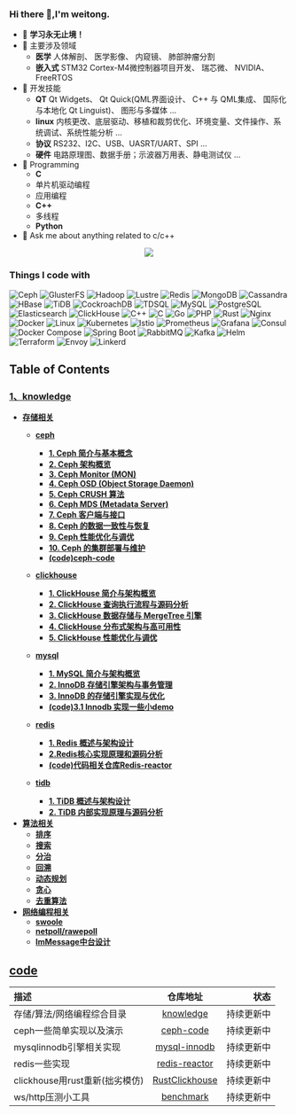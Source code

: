 ### Hi there 👋,I'm weitong.

- 🔭 **学习永无止境！**
- 🌱 主要涉及领域
    - **医学** 人体解剖、 医学影像、 内窥镜、 肺部肿瘤分割  
    - **嵌入式** STM32 Cortex-M4微控制器项目开发、 瑞芯微、 NVIDIA、 FreeRTOS 
- 🐐 开发技能
    - **QT** Qt Widgets、 Qt Quick(QML界面设计、 C++ 与 QML集成、 国际化与本地化 Qt Linguist)、  图形与多媒体 ...
    - **linux** 内核更改、底层驱动、移植和裁剪优化、环境变量、文件操作、系统调试、系统性能分析 ...
    - **协议** RS232、I2C、USB、UASRT/UART、SPI ...
    - **硬件** 电路原理图、数据手册；示波器万用表、静电测试仪 ...
- 🔫 Programming
    - **C**
    - 单片机驱动编程
    - 应用编程
    - **C++**
    - 多线程
    - **Python**
- 💬 Ask me about anything related to c/c++

<!-- ![](https://github-readme-stats.vercel.app/api?username=zhanhuipinggit&show_icons=true&theme=transparent) -->


<div align="center"><img src="https://cdn.nlark.com/yuque/0/2022/svg/395716/1669209299206-146973c8-7fb2-4620-81a8-564b39bf5851.svg" ></div>

<h3>Things I code with</h3>
<p>
<img alt="Ceph" src="https://img.shields.io/badge/-Ceph-002E5D?style=flat-square&logo=ceph&logoColor=white" />
<img alt="GlusterFS" src="https://img.shields.io/badge/-GlusterFS-DD2E44?style=flat-square&logo=glusterfs&logoColor=white" />
<img alt="Hadoop" src="https://img.shields.io/badge/-Hadoop-66CCFF?style=flat-square&logo=apachehadoop&logoColor=black" />
<img alt="Lustre" src="https://img.shields.io/badge/-Lustre-0066B3?style=flat-square&logo=lustre&logoColor=white" />

<img alt="Redis" src="https://img.shields.io/badge/-Redis-D82C2C?style=flat-square&logo=redis&logoColor=white" />
<img alt="MongoDB" src="https://img.shields.io/badge/-MongoDB-47A248?style=flat-square&logo=mongodb&logoColor=white" />
<img alt="Cassandra" src="https://img.shields.io/badge/-Cassandra-1287B1?style=flat-square&logo=apachecassandra&logoColor=white" />
<img alt="HBase" src="https://img.shields.io/badge/-HBase-D81C2C?style=flat-square&logo=apachehbase&logoColor=white" />

<img alt="TiDB" src="https://img.shields.io/badge/-TiDB-42B6FF?style=flat-square&logo=pingcap&logoColor=white" />
<img alt="CockroachDB" src="https://img.shields.io/badge/-CockroachDB-0066CC?style=flat-square&logo=cockroachdb&logoColor=white" />
<img alt="TDSQL" src="https://img.shields.io/badge/-TDSQL-1E65C2?style=flat-square&logo=tencent&logoColor=white" />

<img alt="MySQL" src="https://img.shields.io/badge/-MySQL-4479A1?style=flat-square&logo=mysql&logoColor=white" />
<img alt="PostgreSQL" src="https://img.shields.io/badge/-PostgreSQL-336791?style=flat-square&logo=postgresql&logoColor=white" />
<img alt="Elasticsearch" src="https://img.shields.io/badge/-Elasticsearch-005571?style=flat-square&logo=elasticsearch&logoColor=white" />
<img alt="ClickHouse" src="https://img.shields.io/badge/-ClickHouse-1B77D4?style=flat-square&logo=clickhouse&logoColor=white" />

<img alt="C++" src="https://img.shields.io/badge/-C++-00599C?style=flat-square&logo=c%2b%2b&logoColor=white" />
<img alt="C" src="https://img.shields.io/badge/-C-00599C?style=flat-square&logo=c&logoColor=white" />
<img alt="Go" src="https://img.shields.io/badge/-Go-00ADD8?style=flat-square&logo=go&logoColor=white" />
<img alt="PHP" src="https://img.shields.io/badge/-PHP-777BB4?style=flat-square&logo=php&logoColor=white" />
<img alt="Rust" src="https://img.shields.io/badge/-Rust-000000?style=flat-square&logo=rust&logoColor=white" />

<img alt="Nginx" src="https://img.shields.io/badge/-Nginx-009639?style=flat-square&logo=nginx&logoColor=white" />
<img alt="Docker" src="https://img.shields.io/badge/-Docker-2496ED?style=flat-square&logo=docker&logoColor=white" />
<img alt="Linux" src="https://img.shields.io/badge/-Linux-FCC624?style=flat-square&logo=linux&logoColor=black" />
<img alt="Kubernetes" src="https://img.shields.io/badge/-Kubernetes-326CE5?style=flat-square&logo=kubernetes&logoColor=white" />
<img alt="Istio" src="https://img.shields.io/badge/-Istio-1E1E1E?style=flat-square&logo=istio&logoColor=white" />
<img alt="Prometheus" src="https://img.shields.io/badge/-Prometheus-E6522C?style=flat-square&logo=prometheus&logoColor=white" />
<img alt="Grafana" src="https://img.shields.io/badge/-Grafana-F46800?style=flat-square&logo=grafana&logoColor=white" />
<img alt="Consul" src="https://img.shields.io/badge/-Consul-FFFFFF?style=flat-square&logo=consul&logoColor=black" />
<img alt="Docker Compose" src="https://img.shields.io/badge/-Docker%20Compose-2496ED?style=flat-square&logo=docker&logoColor=white" />
<img alt="Spring Boot" src="https://img.shields.io/badge/-Spring%20Boot-6DB33F?style=flat-square&logo=springboot&logoColor=white" />
<img alt="RabbitMQ" src="https://img.shields.io/badge/-RabbitMQ-FF6600?style=flat-square&logo=rabbitmq&logoColor=white" />
<img alt="Kafka" src="https://img.shields.io/badge/-Kafka-000000?style=flat-square&logo=apachekafka&logoColor=white" />
<img alt="Helm" src="https://img.shields.io/badge/-Helm-0F0F0F?style=flat-square&logo=helm&logoColor=white" />
<img alt="Terraform" src="https://img.shields.io/badge/-Terraform-7B42BC?style=flat-square&logo=terraform&logoColor=white" />
<img alt="Envoy" src="https://img.shields.io/badge/-Envoy-6F4F37?style=flat-square&logo=envoy&logoColor=white" />
<img alt="Linkerd" src="https://img.shields.io/badge/-Linkerd-0E2A47?style=flat-square&logo=linkerd&logoColor=white" />



</p>



##  Table of Contents

### [1、knowledge](https://github.com/zhanhuipinggit/knowledge)
- [**存储相关**](https://github.com/zhanhuipinggit/knowledge/tree/main/storage)
    - [**ceph**](https://github.com/zhanhuipinggit/knowledge/tree/main/storage/ceph)
        - **[1. Ceph 简介与基本概念](https://github.com/zhanhuipinggit/knowledge/tree/main/storage/ceph/1.ceph简介与基本概念)**
        - **[2. Ceph 架构概览](https://github.com/zhanhuipinggit/knowledge/tree/main/storage/ceph/2.Ceph%E6%9E%B6%E6%9E%84%E6%A6%82%E8%A7%88)**
        - **[3. Ceph Monitor (MON)](https://github.com/zhanhuipinggit/knowledge/tree/main/storage/ceph/3.CephMonitor(MON))**
        - **[4. Ceph OSD (Object Storage Daemon)](https://github.com/zhanhuipinggit/knowledge/tree/main/storage/ceph/4.CephOSD(ObjectStorageDaemon))**
        - **[5. Ceph CRUSH 算法](https://github.com/zhanhuipinggit/knowledge/tree/main/storage/ceph/5.CephCRUSH%E7%AE%97%E6%B3%95)**
        - **[6. Ceph MDS (Metadata Server)](https://github.com/zhanhuipinggit/knowledge/tree/main/storage/ceph/6.CephMDS(MetadataServer))**
        - **[7. Ceph 客户端与接口](https://github.com/zhanhuipinggit/knowledge/tree/main/storage/ceph/7.Ceph%E5%AE%A2%E6%88%B7%E7%AB%AF%E4%B8%8E%E6%8E%A5%E5%8F%A3)**
        - **[8. Ceph 的数据一致性与恢复](https://github.com/zhanhuipinggit/knowledge/tree/main/storage/ceph/8.Ceph%E7%9A%84%E6%95%B0%E6%8D%AE%E4%B8%80%E8%87%B4%E6%80%A7%E4%B8%8E%E6%81%A2%E5%A4%8D)**
        - **[9. Ceph 性能优化与调优](https://github.com/zhanhuipinggit/knowledge/tree/main/storage/ceph/9.Ceph%E6%80%A7%E8%83%BD%E4%BC%98%E5%8C%96%E4%B8%8E%E8%B0%83%E4%BC%98)**
        - **[10. Ceph 的集群部署与维护](https://github.com/zhanhuipinggit/knowledge/tree/main/storage/ceph/10.Ceph%E7%9A%84%E9%9B%86%E7%BE%A4%E9%83%A8%E7%BD%B2%E4%B8%8E%E7%BB%B4%E6%8A%A4)**
        - **[(code)ceph-code](https://github.com/zhanhuipinggit/ceph-code)**

    - [**clickhouse**](https://github.com/zhanhuipinggit/knowledge/tree/main/storage/clickhouse)
      - **[1. ClickHouse 简介与架构概览](https://github.com/zhanhuipinggit/knowledge/blob/main/storage/clickhouse/1.ClickHouse%E7%AE%80%E4%BB%8B%E4%B8%8E%E6%9E%B6%E6%9E%84%E6%A6%82%E8%A7%88.md)**
      - **[2. ClickHouse 查询执行流程与源码分析](https://github.com/zhanhuipinggit/knowledge/blob/main/storage/clickhouse/2.ClickHouse%E6%9F%A5%E8%AF%A2%E6%89%A7%E8%A1%8C%E6%B5%81%E7%A8%8B%E4%B8%8E%E6%BA%90%E7%A0%81%E5%88%86%E6%9E%90.md)**
      - **[3. ClickHouse 数据存储与 MergeTree 引擎](https://github.com/zhanhuipinggit/knowledge/blob/main/storage/clickhouse/3.ClickHouse%E6%95%B0%E6%8D%AE%E5%AD%98%E5%82%A8%E4%B8%8EMergeTree%E5%BC%95%E6%93%8E.md)**
      - **[4. ClickHouse 分布式架构与高可用性](https://github.com/zhanhuipinggit/knowledge/blob/main/storage/clickhouse/4.ClickHouse%E5%88%86%E5%B8%83%E5%BC%8F%E6%9E%B6%E6%9E%84%E4%B8%8E%E9%AB%98%E5%8F%AF%E7%94%A8%E6%80%A7.md)**
      - **[5. ClickHouse 性能优化与调优](https://github.com/zhanhuipinggit/knowledge/blob/main/storage/clickhouse/5.ClickHouse%E6%80%A7%E8%83%BD%E4%BC%98%E5%8C%96%E4%B8%8E%E8%B0%83%E4%BC%98.md)**
    - [**mysql**](https://github.com/zhanhuipinggit/knowledge/tree/main/storage/mysql)
        - **[1. MySQL 简介与架构概览](https://github.com/zhanhuipinggit/knowledge/blob/main/storage/mysql/1.mysql%E7%AE%80%E4%BB%8B%E4%B8%8E%E6%9E%B6%E6%9E%84%E6%A6%82%E8%A7%88.md)**
        - **[2. InnoDB 存储引擎架构与事务管理](https://github.com/zhanhuipinggit/knowledge/blob/main/storage/mysql/2.InnoDB%E5%AD%98%E5%82%A8%E5%BC%95%E6%93%8E%E6%9E%B6%E6%9E%84%E4%B8%8E%E4%BA%8B%E5%8A%A1%E7%AE%A1%E7%90%86.md)**
        - **[3. InnoDB 的存储引擎实现与优化](https://github.com/zhanhuipinggit/knowledge/blob/main/storage/mysql/3.InnoDB%E7%9A%84%E5%AD%98%E5%82%A8%E5%BC%95%E6%93%8E%E5%AE%9E%E7%8E%B0%E4%B8%8E%E4%BC%98%E5%8C%96.md)**
        - **[(code)3.1 Innodb 实现一些小demo](https://github.com/zhanhuipinggit/mysql-innodb)**
    - [**redis**](https://github.com/zhanhuipinggit/knowledge/tree/main/storage/redis)
        - **[1. Redis 概述与架构设计](https://github.com/zhanhuipinggit/knowledge/blob/main/storage/redis/1.redis%E6%A6%82%E8%BF%B0%E4%B8%8E%E6%9E%B6%E6%9E%84%E8%AE%BE%E8%AE%A1.md)**
        - **[2.Redis核心实现原理和源码分析](https://github.com/zhanhuipinggit/knowledge/blob/main/storage/redis/2.Redis%E6%A0%B8%E5%BF%83%E5%AE%9E%E7%8E%B0%E5%8E%9F%E7%90%86%E4%B8%8E%E6%BA%90%E7%A0%81%E5%88%86%E6%9E%90.md)**
        - **[(code)代码相关仓库Redis-reactor](https://github.com/zhanhuipinggit/redis-reactor/tree/main)**
    - [**tidb**](https://github.com/zhanhuipinggit/knowledge/tree/main/storage/tidb)
        - **[1. TiDB 概述与架构设计](https://github.com/zhanhuipinggit/knowledge/blob/main/storage/tidb/1.TiDB%E6%A6%82%E8%BF%B0%E4%B8%8E%E6%9E%B6%E6%9E%84%E8%AE%BE%E8%AE%A1.md)**
        - **[2. TiDB 内部实现原理与源码分析](https://github.com/zhanhuipinggit/knowledge/blob/main/storage/tidb/2.TiDB%E5%86%85%E9%83%A8%E5%AE%9E%E7%8E%B0%E5%8E%9F%E7%90%86%E4%B8%8E%E6%BA%90%E7%A0%81%E5%88%86%E6%9E%90.md)**
- [**算法相关**](https://github.com/zhanhuipinggit/knowledge/tree/main/algorithm)
    - [**排序**](https://github.com/zhanhuipinggit/knowledge/tree/main/algorithm/sorting)
    - **[搜索](https://github.com/zhanhuipinggit/knowledge/blob/main/algorithm/search.md)**
    - **[分治](https://github.com/zhanhuipinggit/knowledge/blob/main/algorithm/divide_and_conquer.md)**
    - **[回溯](https://github.com/zhanhuipinggit/knowledge/blob/main/algorithm/backtracking.md)**
    - **[动态规划](https://github.com/zhanhuipinggit/knowledge/tree/main/algorithm/dp)**
    - **[贪心](https://github.com/zhanhuipinggit/knowledge/blob/main/algorithm/greedy.md)**
    - **[去重算法](https://github.com/zhanhuipinggit/knowledge/tree/main/algorithm/deduplication)**
- [**网络编程相关**](https://github.com/zhanhuipinggit/knowledge/tree/main/network)
    - **[swoole](https://github.com/zhanhuipinggit/knowledge/tree/main/network/swoole)**
    - **[netpoll/rawepoll](https://github.com/zhanhuipinggit/knowledge/tree/main/network/golang-netpoll-rawepoll)**
    - **[ImMessage中台设计](https://github.com/zhanhuipinggit/knowledge/tree/main/network/im-message)**



## [code](https://github.com/zhanhuipinggit/knowledge)
| 描述  | 仓库地址  | 状态 |
| :------------ | :-------------: | ------------: |
| 存储/算法/网络编程综合目录      | [knowledge](https://github.com/zhanhuipinggit/knowledge) |         持续更新中 |
| ceph一些简单实现以及演示      |  [ceph-code](https://github.com/zhanhuipinggit/ceph-code)       |           持续更新中 |
| mysqlinnodb引擎相关实现 | [mysql-innodb](https://github.com/zhanhuipinggit/mysql-innodb)        |          持续更新中 |
| redis一些实现 | [redis-reactor](https://github.com/zhanhuipinggit/redis-reactor)        |          持续更新中 |
| clickhouse用rust重新(拙劣模仿)| [RustClickhouse](https://github.com/zhanhuipinggit/RustClickhouse)        |          持续更新中 |
| ws/http压测小工具| [benchmark](https://github.com/zhanhuipinggit/benchmark)        |          持续更新中 |